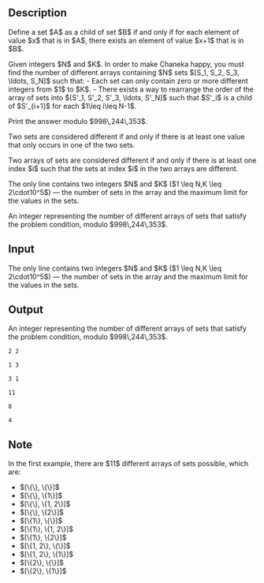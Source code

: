 ## Description

<div><p>Define a set $A$ as a child of set $B$ if and only if for each element of value $x$ that is in $A$, there exists an element of value $x+1$ that is in $B$.</p><p>Given integers $N$ and $K$. In order to make Chaneka happy, you must find the number of different arrays containing $N$ sets $[S_1, S_2, S_3, \ldots, S_N]$ such that: - Each set can only contain zero or more different integers from $1$ to $K$. - There exists a way to rearrange the order of the array of sets into $[S'_1, S'_2, S'_3, \ldots, S'_N]$ such that $S'_i$ is a child of $S'_{i+1}$ for each $1\leq i\leq N-1$.</p><p>Print the answer modulo $998\,244\,353$.</p><p>Two sets are considered different if and only if there is at least one value that only occurs in one of the two sets.</p><p>Two arrays of sets are considered different if and only if there is at least one index $i$ such that the sets at index $i$ in the two arrays are different.</p></div><div class="input-specification"><p>The only line contains two integers $N$ and $K$ ($1 \leq N,K \leq 2\cdot10^5$) — the number of sets in the array and the maximum limit for the values in the sets.</p></div><div class="output-specification"><p>An integer representing the number of different arrays of sets that satisfy the problem condition, modulo $998\,244\,353$.</p></div>

## Input

<p>The only line contains two integers $N$ and $K$ ($1 \leq N,K \leq 2\cdot10^5$) — the number of sets in the array and the maximum limit for the values in the sets.</p>

## Output

<p>An integer representing the number of different arrays of sets that satisfy the problem condition, modulo $998\,244\,353$.</p>





```input1
2 2
```




```input2
1 3
```




```input3
3 1
```




```output1
11
```




```output2
8
```




```output3
4
```



## Note

<p>In the first example, there are $11$ different arrays of sets possible, which are: </p><ul> <li> $[\{\}, \{\}]$ </li><li> $[\{\}, \{1\}]$ </li><li> $[\{\}, \{1, 2\}]$ </li><li> $[\{\}, \{2\}]$ </li><li> $[\{1\}, \{\}]$ </li><li> $[\{1\}, \{1, 2\}]$ </li><li> $[\{1\}, \{2\}]$ </li><li> $[\{1, 2\}, \{\}]$ </li><li> $[\{1, 2\}, \{1\}]$ </li><li> $[\{2\}, \{\}]$ </li><li> $[\{2\}, \{1\}]$ </li></ul>
